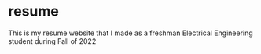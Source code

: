 # resume
This is my resume website that I made as a freshman Electrical Engineering student during Fall of 2022
